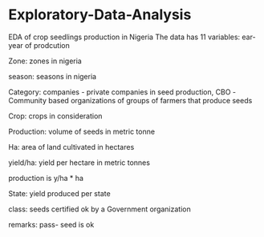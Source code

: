 # Exploratory-Data-Analysis
EDA of crop seedlings production in Nigeria
The data has 11 variables:
ear- year of prodcution

Zone: zones in nigeria

season: seasons in nigeria

Category: companies - private companies in seed production, CBO -Community based organizations of groups of farmers that produce seeds

Crop: crops in consideration

Production: volume of seeds in metric tonne

Ha: area of land cultivated in hectares

yield/ha: yield per hectare in metric tonnes

production is y/ha * ha

State: yield produced per state

class: seeds certified ok by a Government organization

remarks: pass- seed is ok
